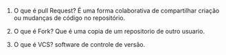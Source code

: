 1) O que é pull Request?
É uma forma colaborativa de compartilhar criação ou mudanças de código no repositório.

2) O que é Fork?
Que é uma copia de um repositorio de outro usuario.

3) O que é VCS?
software de controle de versão.

 
